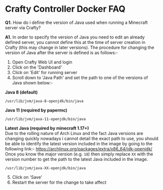 # **Crafty Controller Docker FAQ**

**Q1.** How do i define the version of Java used when running a Minecraft server via Crafty?

**A1.** In order to specify the version of Java you need to edit an already defined server, you cannot define this at the time of server creation in Crafty (this may change in later versions). The procedure for changing the version of Java after the server is defined is as follows:-

1. Open Crafty Web UI and login
2. Click on the 'Dashboard'
3. Click on 'Edit' for running server
4. Scroll down to 'Java Path' and set the path to one of the versions of Java shown below:-

**Java 8 (default)**
```
/usr/lib/jvm/java-8-openjdk/bin/java
```
**Java 11 (required by papermc)**
```
/usr/lib/jvm/java-11-openjdk/bin/java
```
**Latest Java (required by minecraft 1.17+)**<br/>
Due to the rolling nature of Arch Linux and the fact Java versions are changing quickly nowadays i cannot detail the exact path to use, you should be able to identify the latest version included in the image by going to the following link:- https://archlinux.org/packages/extra/x86_64/jdk-openjdk/<br/>
Once you know the major version (e.g. ```18```) then simply replace ```XX``` with the version number to get the path to the latest Java included in the image.
```
/usr/lib/jvm/java-XX-openjdk/bin/java
```
5. Click on 'Save'
6. Restart the server for the change to take affect